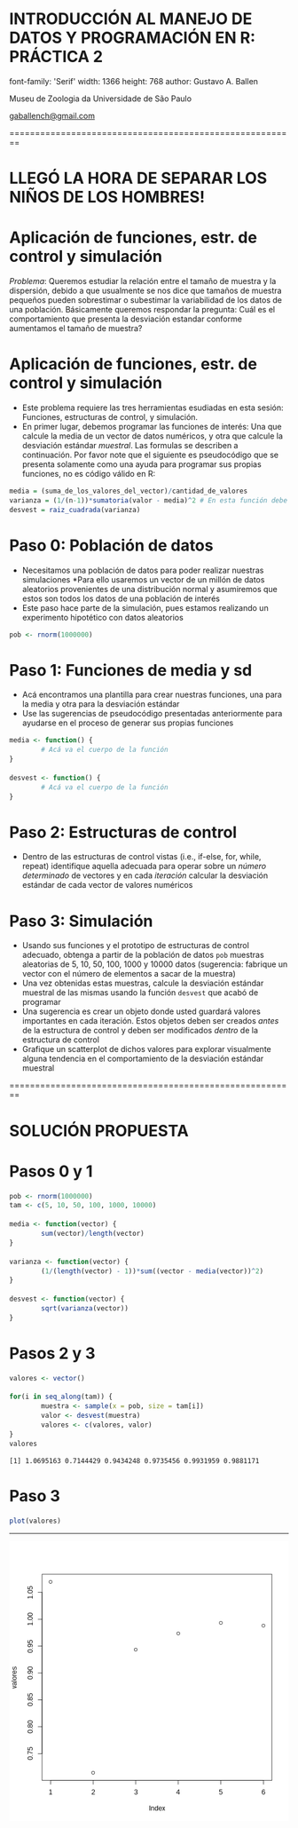 

INTRODUCCIÓN AL MANEJO DE DATOS Y PROGRAMACIÓN EN R: PRÁCTICA 2
========================================================
font-family: 'Serif'
width: 1366
height: 768
author: Gustavo A. Ballen

Museu de Zoologia da Universidade de São Paulo

gaballench@gmail.com

========================================================
# LLEGÓ LA HORA DE SEPARAR LOS NIÑOS DE LOS HOMBRES!

Aplicación de funciones, estr. de control y simulación
========================================================

_Problema_: Queremos estudiar la relación entre el tamaño de muestra y la dispersión, debido a que usualmente se nos dice que tamaños de muestra pequeños pueden sobrestimar o subestimar la variabilidad de los datos de una población. Básicamente queremos respondar la pregunta: Cuál es el comportamiento que presenta la desviación estandar conforme aumentamos el tamaño de muestra?

Aplicación de funciones, estr. de control y simulación
========================================================

* Este problema requiere las tres herramientas esudiadas en esta sesión: Funciones, estructuras de control, y simulación.
* En primer lugar, debemos programar las funciones de interés: Una que calcule la media de un vector de datos numéricos, y otra que calcule la desviación estándar _muestral_. Las formulas se describen a continuación. Por favor note que el siguiente es pseudocódigo que se presenta solamente como una ayuda para programar sus propias funciones, no es código válido en R:


```r
media = (suma_de_los_valores_del_vector)/cantidad_de_valores
varianza = (1/(n-1))*sumatoria(valor - media)^2 # En esta función debe usar su función para calcular la media, no aquella ofrecida internamente en R
desvest = raiz_cuadrada(varianza)
```

Paso 0: Población de datos
========================================================

* Necesitamos una población de datos para poder realizar nuestras simulaciones
*Para ello usaremos un vector de un millón de datos aleatorios provenientes de una distribución normal y asumiremos que estos son todos los datos de una población de interés
* Este paso hace parte de la simulación, pues estamos realizando un experimento hipotético con datos aleatorios



```r
pob <- rnorm(1000000)
```

Paso 1: Funciones de media y sd
========================================================

* Acá encontramos una plantilla para crear nuestras funciones, una para la media y otra para la desviación estándar
* Use las sugerencias de pseudocódigo presentadas anteriormente para ayudarse en el proceso de generar sus propias funciones



```r
media <- function() {
        # Acá va el cuerpo de la función
}

desvest <- function() {
        # Acá va el cuerpo de la función
}
```

Paso 2: Estructuras de control
========================================================

* Dentro de las estructuras de control vistas (i.e., if-else, for, while, repeat) identifique aquella adecuada para operar sobre un _número determinado_ de vectores y en cada _iteración_ calcular la desviación estándar de cada vector de valores numéricos


Paso 3: Simulación
========================================================

* Usando sus funciones y el prototipo de estructuras de control adecuado, obtenga a partir de la población de datos `pob` muestras aleatorias de 5, 10, 50, 100, 1000 y 10000 datos (sugerencia: fabrique un vector con el número de elementos a sacar de la muestra)
* Una vez obtenidas estas muestras, calcule la desviación estándar muestral de las mismas usando la función `desvest` que acabó de programar
* Una sugerencia es crear un objeto donde usted guardará valores importantes en cada iteración. Estos objetos deben ser creados _antes_ de la estructura de control y deben ser modificados _dentro_ de la estructura de control
* Grafique un scatterplot de dichos valores para explorar visualmente alguna tendencia en el comportamiento de la desviación estándar muestral

========================================================
# SOLUCIÓN PROPUESTA

Pasos 0 y 1
========================================================


```r
pob <- rnorm(1000000)
tam <- c(5, 10, 50, 100, 1000, 10000)

media <- function(vector) {
        sum(vector)/length(vector)
}

varianza <- function(vector) {
        (1/(length(vector) - 1))*sum((vector - media(vector))^2)
}

desvest <- function(vector) {
        sqrt(varianza(vector))
}
```

Pasos 2 y 3
========================================================


```r
valores <- vector()

for(i in seq_along(tam)) {
        muestra <- sample(x = pob, size = tam[i])
        valor <- desvest(muestra)
        valores <- c(valores, valor)
}
valores
```

```
[1] 1.0695163 0.7144429 0.9434248 0.9735456 0.9931959 0.9881171
```

Paso 3
========================================================


```r
plot(valores)
```

***

![plot of chunk unnamed-chunk-7](Session2Practice-figure/unnamed-chunk-7-1.png) 
